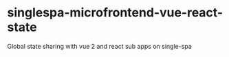 # singlespa-microfrontend-vue-react-state
Global state sharing with vue 2 and react sub apps on single-spa
